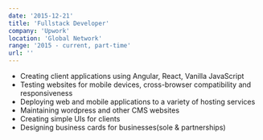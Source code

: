```yaml
---
date: '2015-12-21'
title: 'Fullstack Developer'
company: 'Upwork'
location: 'Global Network'
range: '2015 - current, part-time'
url: ''
---
```


- Creating client applications using Angular, React, Vanilla JavaScript
- Testing websites for mobile devices, cross-browser compatibility and responsiveness
- Deploying web and mobile applications to a variety of hosting services
- Maintaining wordpress and other CMS websites
- Creating simple UIs for clients
- Designing business cards for businesses(sole & partnerships)
